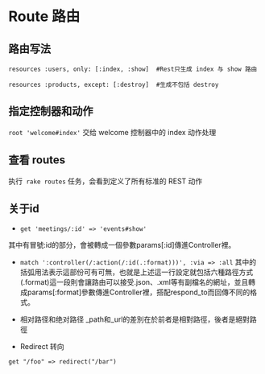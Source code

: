 # Route 路由

## 路由写法
```
resources :users, only: [:index, :show]  #Rest只生成 index 与 show 路由

resources :products, except: [:destroy]  #生成不包括 destroy
```

## 指定控制器和动作
`root 'welcome#index'` 交给 welcome 控制器中的 index 动作处理

## 查看 routes
执行` rake routes` 任务，会看到定义了所有标准的 REST 动作

## 关于id
- `get 'meetings/:id' => 'events#show'`

其中有冒號:id的部分，會被轉成一個參數params[:id]傳進Controller裡。

- `match ':controller(/:action(/:id(.:format)))', :via => :all`
其中的括弧用法表示這部份可有可無，也就是上述這一行設定就包括六種路徑方式
(.format)這一段則會讓路由可以接受.json、.xml等有副檔名的網址，並且轉成params[:format]參數傳進Controller裡，搭配respond_to而回傳不同的格式。

- 相对路径和绝对路径
_path和_url的差別在於前者是相對路徑，後者是絕對路徑

- Redirect 转向
```
get "/foo" => redirect("/bar")
```
